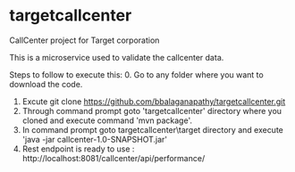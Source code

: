 # targetcallcenter
CallCenter project for Target corporation

This is a microservice used to validate the callcenter data.

Steps to follow to execute this:
0. Go to any folder where you want to download the code.
1. Excute git clone https://github.com/bbalaganapathy/targetcallcenter.git
2. Through command prompt goto 'targetcallcenter' directory where you cloned and execute command 'mvn package'.
3. In command prompt goto targetcallcenter\target directory and execute  'java -jar callcenter-1.0-SNAPSHOT.jar'
4. Rest endpoint is ready to use : http://localhost:8081/callcenter/api/performance/
